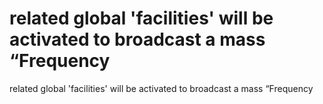 # related global 'facilities' will be activated to broadcast a mass “Frequency

related global 'facilities' will be activated to broadcast a mass “Frequency